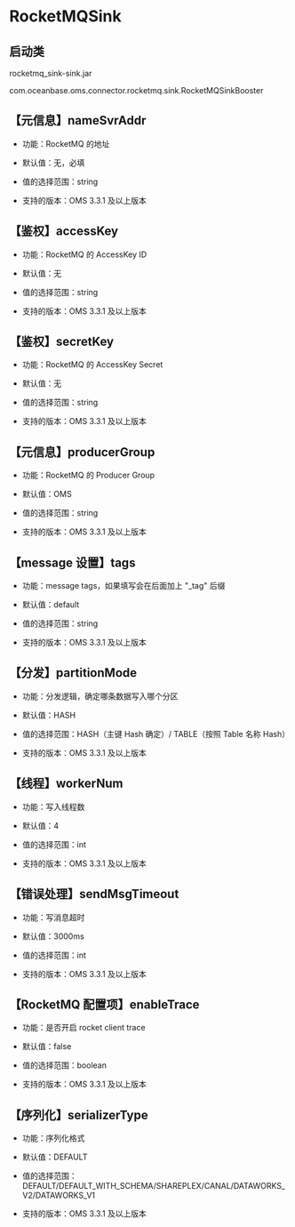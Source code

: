 # RocketMQSink

## 启动类

rocketmq_sink-sink.jar

com.oceanbase.oms.connector.rocketmq.sink.RocketMQSinkBooster

## 【元信息】nameSvrAddr

* 功能：RocketMQ 的地址

* 默认值：无，必填

* 值的选择范围：string

* 支持的版本：OMS 3.3.1 及以上版本

## 【鉴权】accessKey

* 功能：RocketMQ 的 AccessKey ID

* 默认值：无

* 值的选择范围：string

* 支持的版本：OMS 3.3.1 及以上版本

## 【鉴权】secretKey

* 功能：RocketMQ 的 AccessKey Secret

* 默认值：无

* 值的选择范围：string

* 支持的版本：OMS 3.3.1 及以上版本

## 【元信息】producerGroup

* 功能：RocketMQ 的 Producer Group

* 默认值：OMS

* 值的选择范围：string

* 支持的版本：OMS 3.3.1 及以上版本

## 【message 设置】tags

* 功能：message tags，如果填写会在后面加上 "_tag" 后缀

* 默认值：default

* 值的选择范围：string

* 支持的版本：OMS 3.3.1 及以上版本

## 【分发】partitionMode

* 功能：分发逻辑，确定哪条数据写入哪个分区

* 默认值：HASH

* 值的选择范围：HASH（主键 Hash 确定）/ TABLE（按照 Table 名称 Hash）

* 支持的版本：OMS 3.3.1 及以上版本

## 【线程】workerNum

* 功能：写入线程数

* 默认值：4

* 值的选择范围：int

* 支持的版本：OMS 3.3.1 及以上版本

## 【错误处理】sendMsgTimeout

* 功能：写消息超时

* 默认值：3000ms

* 值的选择范围：int

* 支持的版本：OMS 3.3.1 及以上版本

## 【RocketMQ 配置项】enableTrace

* 功能：是否开启 rocket client trace

* 默认值：false

* 值的选择范围：boolean

* 支持的版本：OMS 3.3.1 及以上版本

## 【序列化】serializerType

* 功能：序列化格式

* 默认值：DEFAULT

* 值的选择范围：DEFAULT/DEFAULT_WITH_SCHEMA/SHAREPLEX/CANAL/DATAWORKS_V2/DATAWORKS_V1

* 支持的版本：OMS 3.3.1 及以上版本
